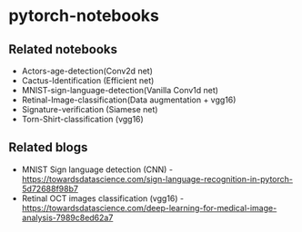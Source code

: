 # pytorch-notebooks

## Related notebooks
* Actors-age-detection(Conv2d net)
* Cactus-Identification (Efficient net)
* MNIST-sign-language-detection(Vanilla Conv1d net)
* Retinal-Image-classification(Data augmentation + vgg16)
* Signature-verification (Siamese net)
* Torn-Shirt-classification (vgg16)

## Related blogs
* MNIST Sign language detection (CNN) - https://towardsdatascience.com/sign-language-recognition-in-pytorch-5d72688f98b7
* Retinal OCT images classification (vgg16) - https://towardsdatascience.com/deep-learning-for-medical-image-analysis-7989c8ed62a7
